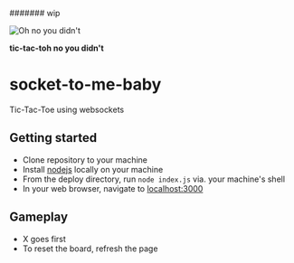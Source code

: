 ####### wip

![Oh no you didn't](http://socket-to-me.herokuapp.com/images/logo-image.png)

**tic-tac-toh no you didn't**

# socket-to-me-baby
Tic-Tac-Toe using websockets

## Getting started
- Clone repository to your machine
- Install [nodejs](https://nodejs.org/) locally on your machine
- From the deploy directory, run `node index.js` via. your machine's shell
- In your web browser, navigate to [localhost:3000](http://localhost:3000)

## Gameplay
- X goes first
- To reset the board, refresh the page
